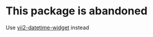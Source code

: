 # This package is abandoned
Use [yii2-datetime-widget](https://github.com/trntv/yii2-datetime-widget) instead